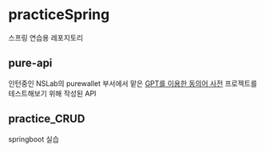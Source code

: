 # practiceSpring
스프링 연습용 레포지토리

## pure-api
인턴중인 NSLab의 purewallet 부서에서 맡은 [GPT를 이용한 동의어 사전](https://github.com/freemoon99/practiceGPT) 프로젝트를 테스트해보기 위해 작성된 API

## practice_CRUD
springboot 실습
